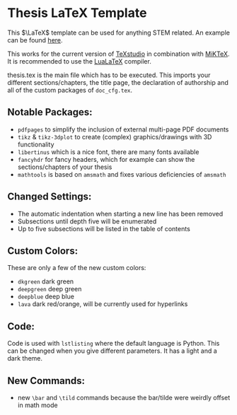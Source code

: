 # Thesis LaTeX Template
This $\LaTeX$ template can be used for anything STEM related. An example can be found [here](./example/example.pdf).

This works for the current version of [TeXstudio](https://www.texstudio.org/) in combination with [MiKTeX](https://miktex.org/). It is recommended to use the [LuaLaTeX](https://www.luatex.org/) compiler.

thesis.tex is the main file which has to be executed. This imports your different sections/chapters, the title page, the declaration of authorship and all of the custom packages of `doc_cfg.tex`.

## Notable Packages:

- `pdfpages` to simplify the inclusion of external multi-page PDF documents
- `tikz` & `tikz-3dplot` to create (complex) graphics/drawings with 3D functionality
- `libertinus` which is a nice font, there are many fonts available
- `fancyhdr` for fancy headers, which for example can show the sections/chapters of your thesis
- `mathtools` is based on `amsmath` and fixes various deficiencies of `amsmath`

## Changed Settings:

- The automatic indentation when starting a new line has been removed
- Subsections until depth five will be enumerated
- Up to five subsections will be listed in the table of contents

## Custom Colors:

These are only a few of the new custom colors:

- `dkgreen` dark green
- `deepgreen` deep green
- `deepblue` deep blue
- `lava` dark red/orange, will be currently used for hyperlinks

## Code:

Code is used with `lstlisting` where the default language is Python. This can be changed when you give different parameters. It has a light and a dark theme.

## New Commands:

- new `\bar` and `\tild` commands because the bar/tilde were weirdly offset in math mode
